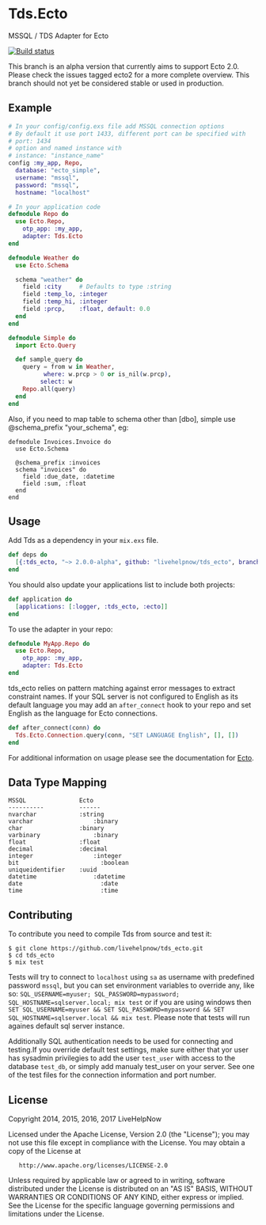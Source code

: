 # Tds.Ecto

MSSQL / TDS Adapter for Ecto

[![Build status](https://ci.appveyor.com/api/projects/status/l0td3g3vv8rl75x7?svg=true)](https://ci.appveyor.com/project/mjaric/tds-ecto)

This branch is an alpha version that currently aims to support Ecto 2.0. Please check the issues tagged ecto2 for a more complete overview. This branch should not yet be considered stable or used in production.

## Example
```elixir
# In your config/config.exs file add MSSQL connection options
# By default it use port 1433, different port can be specified with
# port: 1434
# option and named instance with
# instance: "instance_name"
config :my_app, Repo,
  database: "ecto_simple",
  username: "mssql",
  password: "mssql",
  hostname: "localhost"

# In your application code
defmodule Repo do
  use Ecto.Repo,
    otp_app: :my_app,
    adapter: Tds.Ecto
end

defmodule Weather do
  use Ecto.Schema

  schema "weather" do
    field :city     # Defaults to type :string
    field :temp_lo, :integer
    field :temp_hi, :integer
    field :prcp,    :float, default: 0.0
  end
end

defmodule Simple do
  import Ecto.Query

  def sample_query do
    query = from w in Weather,
          where: w.prcp > 0 or is_nil(w.prcp),
         select: w
    Repo.all(query)
  end
end
```

Also, if you need to map table to schema other than [dbo], simple use @schema_prefix "your_schema", eg:

```
defmodule Invoices.Invoice do
  use Ecto.Schema

  @schema_prefix :invoices
  schema "invoices" do
    field :due_date, :datetime
    field :sum, :float
  end
end
```

## Usage

Add Tds as a dependency in your `mix.exs` file.

```elixir
def deps do
  [{:tds_ecto, "~> 2.0.0-alpha", github: "livehelpnow/tds_ecto", branch: "ecto2"}]
end
```

You should also update your applications list to include both projects:
```elixir
def application do
  [applications: [:logger, :tds_ecto, :ecto]]
end
```

To use the adapter in your repo:
```elixir
defmodule MyApp.Repo do
  use Ecto.Repo,
    otp_app: :my_app,
    adapter: Tds.Ecto
end
```

tds_ecto relies on pattern matching against error messages to extract constraint names.
If your SQL server is not configured to English as its default language you may add an `after_connect` hook to your repo and set English as the language for Ecto connections.

```elixir
def after_connect(conn) do
  Tds.Ecto.Connection.query(conn, "SET LANGUAGE English", [], [])
end
```

For additional information on usage please see the documentation for [Ecto](http://hexdocs.pm/ecto).

## Data Type Mapping

	MSSQL             	Ecto
	----------        	------
	nvarchar          	:string
	varchar			  	    :binary
	char              	:binary
	varbinary		  	    :binary
	float             	:float
	decimal           	:decimal
	integer 		  	    :integer
	bit 			  	      :boolean
	uniqueidentifier  	:uuid
	datetime		  	    :datetime
	date			  	      :date
	time 			  	      :time



## Contributing

To contribute you need to compile Tds from source and test it:

```
$ git clone https://github.com/livehelpnow/tds_ecto.git
$ cd tds_ecto
$ mix test
```

Tests will try to connect to `localhost` using `sa` as username with predefined password `mssql`, but you can set environment variables to override any, like so: `SQL_USERNAME=myuser; SQL_PASSWORD=mypassword; SQL_HOSTNAME=sqlserver.local; mix test` or if you are using windows then `SET SQL_USERNAME=myuser && SET SQL_PASSWORD=mypassword && SET SQL_HOSTNAME=sqlserver.local && mix test`. Please note that tests will run againes default sql server instance.

Additionally SQL authentication needs to be used for connecting and testing.If you override default test settings, make sure either that yor user has sysadmin privilegies to add the user `test_user` with access to the database `test_db`, or simply add manualy test_user on your server. See one of the test files for the connection information and port number.

## License

   Copyright 2014, 2015, 2016, 2017 LiveHelpNow

   Licensed under the Apache License, Version 2.0 (the "License");
   you may not use this file except in compliance with the License.
   You may obtain a copy of the License at

       http://www.apache.org/licenses/LICENSE-2.0

   Unless required by applicable law or agreed to in writing, software
   distributed under the License is distributed on an "AS IS" BASIS,
   WITHOUT WARRANTIES OR CONDITIONS OF ANY KIND, either express or implied.
   See the License for the specific language governing permissions and
   limitations under the License.
